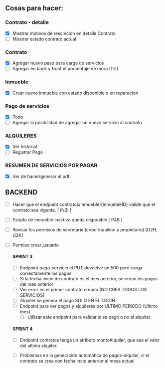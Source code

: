 ## Cosas para hacer:

### Contrato - detalle
- [x] Mostrar motivos de rescincion en detalle Contrato
- [ ] Mostrar estado contrato actual

### Contrato
- [x] Agregar nuevo paso para carga de servicios
- [ ] Agregar en back y front el porcentaje de mora (1%)

### Inmueble
- [x] Crear nuevo inmueble con estado disponible o en reparacion

### Pago de servicios
- [x] Todo
- [ ] Agregar la posibilidad de agregar un nuevo servicio al contrato

### ALQUILERES
 - [x] Ver historial
 - [ ] Registrar Pago

### RESUMEN DE SERVICIOS POR PAGAR
- [x] Ver de hacer/generar el pdf.

## BACKEND
- [ ] Hacer que el endpoint contratos/inmueble/{inmuebleID} valide que el contrato sea vigente. [ IN2I ]
- [ ] Estado de inmueble inactivo queda disponible [ P4B ]
- [ ] Revisar los permisos de secretaria (crear inquilino y propietario) [U2H, U2K]
- [ ] Permiso crear_usuario
  
  #### SPRINT 3
  - [ ] Endpoint pago-servicio el PUT devuelve un 500 pero carga correctamente los pagos
  - [ ] Si la fecha inicio de contrato es el mes anterior, se crean los pagos del mes anterior
  - [ ] Ver error en el primer contrato creado (NO CREA TODOS LOS SERVICIOS)
  - [ ] Alquiler se genera el pago SOLO EN EL LOGIN.
  - [ ] Endpoint para ver pagos y alquileres por ULTIMO PERIODO (Ultimo mes)
    - [ ] Utilizar este endpoint para validar si se pagó o no el alquiler.

  #### SPRINT 4
  - [ ] Endpoint contratos tenga un atributo montoAlquiler, que sea el valor del ultimo alquiler.
  - [ ] Problemas en la generación automática de pagos-alquiler, si el contrato se crea con fecha incio anterior al mesa actual

